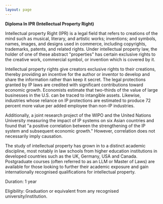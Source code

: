 ```yaml
---
layout: page
---
```


**Diploma In IPR (Intellectual Property Right)**

Intellectual property Right (IPR) is a legal field that refers to creations of the mind such as musical, literary, and artistic works; inventions; and symbols, names, images, and designs used in commerce, including  copyrights, trademarks, patents, and related rights. Under intellectual property law, the holder of one of these abstract "properties" has certain exclusive rights to the creative work, commercial symbol, or invention which is covered by it.

Intellectual property rights give creators exclusive rights to their creations, thereby providing an incentive for the author or inventor to develop and share the information rather than keep it secret. The legal protections granted by IP laws are credited with significant contributions toward economic growth. Economists estimate that two-thirds of the value of large businesses in the U.S. can be traced to intangible assets. 
Likewise, industries whose reliance on IP protections are estimated to produce 72 percent more value per added employee than non-IP industries.

Additionally, a joint research project of the WIPO and the United Nations University measuring the impact of IP systems on six Asian countries and found that "a positive correlation between the strengthening of the IP system and subsequent economic growth." However, correlation does not necessarily imply causation.

The study of intellectual property has grown in to a distinct academic discipline, most notably in law schools from higher education institutions in developed countries such as the UK, Germany, USA and Canada. Postgraduate courses (often referred to as an LLM or Master of Laws) are available for those looking to further their academic exposure and gain internationally recognised qualifications for intellectual property.

Duration: 1 year

Eligibility: Graduation or equivalent from any recognised
university/institution.
